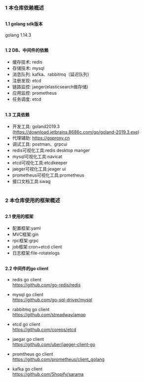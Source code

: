 # <h3>1 本仓库依赖概述</h3>
## <h4>1.1 golang sdk版本</h4>
golang 1.14.3

## <h4>1.2 DB、中间件的依赖</h4>
- 缓存技术: redis
- 存储技术: mysql
- 消息队列: kafka、rabbitmq（延迟队列）
- 注册发现: etcd
- 链路监控: jaeger(elasticsearch做存储)
- 应用监控: prometheus
- 任务调度: etcd

## <h4>1.3 工具依赖</h4>
- 开发工具: goland2019.3 (https://download.jetbrains.8686c.com/go/goland-2019.3.exe)
- 代理辅助: https://goproxy.cn
- 调试工具: postman、grpcui
- redis可视化工具:redis desktop manger
- mysql可视化工具:navicat
- etcd可视化工具:etcdkeeper
- jaeger可视化工具:jeager ui
- prometheus可视化工具:prometheus
- 接口文档工具:swag

# <h3>2 本仓库使用的框架概述</h3>
## <h4>2.1 使用的框架</h4>
- 配置框架:yaml
- MVC框架:gin
- rpc框架:grpc
- job框架:cron+etcd client
- 日志框架:file-rotatelogs

## <h4>2.2 中间件的go client</h4>
- redis go client<br>
 https://github.com/go-redis/redis
 
- mysql go client<br> 
https://github.com/go-sql-driver/mysql

- rabbitmq go client<br> 
https://github.com/streadway/amqp

- etcd go client<br>
 https://github.com/coreos/etcd

- jaegar go client<br> 
https://github.com/uber/jaeger-client-go

- promtheus go client<br>
https://github.com/prometheus/client_golang

- kafka go client<br>
https://github.com/Shopify/sarama